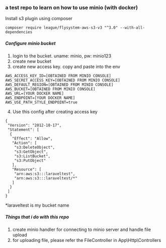 ### a test repo to learn on how to use minio (with docker)

Install s3 plugin using composer 

``` composer require league/flysystem-aws-s3-v3 "^3.0" --with-all-dependencies ```

##### Configure minio bucket

1. login to the bucket. uname: minio, pw: minio123
2. create new bucket
3. create new access key. copy and paste into the env
```
AWS_ACCESS_KEY_ID=[OBTAINED FROM MINIO CONSOLE]
AWS_SECRET_ACCESS_KEY=[OBTAINED FROM MINIO CONSOLE]
AWS_DEFAULT_REGION=[OBTAINED FROM MINIO CONSOLE]
AWS_BUCKET=[OBTAINED FROM MINIO CONSOLE]
AWS_URL=[YOUR DOCKER NAME]
AWS_ENDPOINT=[YOUR DOCKER NAME]
AWS_USE_PATH_STYLE_ENDPOINT=true
```
4. Use this config after creating access key
```
{
 "Version": "2012-10-17",
 "Statement": [
  {
   "Effect": "Allow",
   "Action": [
    "s3:DeleteObject",
    "s3:GetObject",
    "s3:ListBucket",
    "s3:PutObject"
   ],
   "Resource": [
    "arn:aws:s3:::laraveltest",
    "arn:aws:s3:::laraveltest/*"
   ]
  }
 ]
}

```
*laraveltest is my bucket name



##### Things that i do with this repo

1. create minio handler for connecting to minio server and handle file upload
2. for uploading file, please refer the FileController in App\Http\Controllers